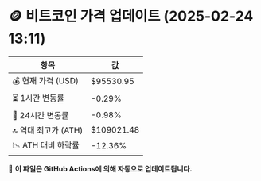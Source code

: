 # 🪙 비트코인 가격 업데이트 (2025-02-24 13:11)

| 항목                | 값 |
|--------------------|----------------|
| 💰 현재 가격 (USD) | $95530.95 |
| ⏳ 1시간 변동률    | -0.29% |
| 📆 24시간 변동률   | -0.98% |
| 🔝 역대 최고가 (ATH) | $109021.48 |
| 📉 ATH 대비 하락률 | -12.36% |

🔄 **이 파일은 GitHub Actions에 의해 자동으로 업데이트됩니다.**
